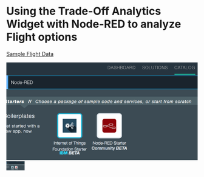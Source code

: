 # Using the Trade-Off Analytics Widget with Node-RED to analyze Flight options

[Sample Flight Data](https://raw.githubusercontent.com/chriwill/interconnect2016/master/flightstradeoffanalytics/data/flightdata.json)

![Alt text](images/Bluemix_Catalog_Node_RED.png "Bluemix -> Catalog")
<img src="images/Bluemix_Catalog_Node_RED.png" width="48">
